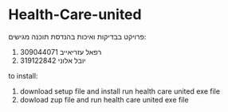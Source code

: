 # Health-Care-united
פרויקט בבדיקות ואיכות בהנדסת תוכנה
מגישים:
1. רפאל עזריאייב 309044071
2. יובל אלוני 319122842


to install:
1. download setup file and install run health care united exe file
2. dowload zup file and run health care united exe file
